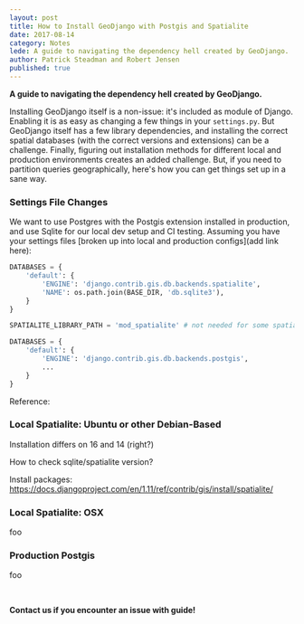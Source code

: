 ```yaml
---
layout: post
title: How to Install GeoDjango with Postgis and Spatialite
date: 2017-08-14
category: Notes
lede: A guide to navigating the dependency hell created by GeoDjango.
author: Patrick Steadman and Robert Jensen
published: true
---
```


__A guide to navigating the dependency hell created by GeoDjango.__

Installing GeoDjango itself is a non-issue: it's included as module of Django. Enabling it is as
easy as changing a few things in your `settings.py`. But GeoDjango itself has a few library
dependencies, and installing the correct spatial databases (with the correct versions and
extensions) can be a challenge. Finally, figuring out installation methods for different local and
production environments creates an added challenge. But, if you need to partition queries
geographically, here's how you can get things set up in a sane way.

### Settings File Changes

We want to use Postgres with the Postgis extension installed in production, and use Sqlite for our
local dev setup and CI testing. Assuming you have your settings files [broken up into local and
production configs](add link here):

``` settings/local.py
DATABASES = {
    'default': {
        'ENGINE': 'django.contrib.gis.db.backends.spatialite',
        'NAME': os.path.join(BASE_DIR, 'db.sqlite3'),
    }
}

SPATIALITE_LIBRARY_PATH = 'mod_spatialite' # not needed for some spatialite versions??
```

``` settings/production.py
DATABASES = {
    'default': {
        'ENGINE': 'django.contrib.gis.db.backends.postgis',
        ...
    }
}
```

Reference:

### Local Spatialite: Ubuntu or other Debian-Based

Installation differs on 16 and 14 (right?)

How to check sqlite/spatialite version?

Install packages: https://docs.djangoproject.com/en/1.11/ref/contrib/gis/install/spatialite/

### Local Spatialite: OSX

foo

### Production Postgis

foo

<br>

__Contact us if you encounter an issue with guide!__
